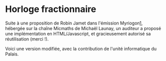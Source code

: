 # Horloge fractionnaire

Suite à une proposition de Robin Jamet dans l'émission Myriogon[1], hébergée sur la chaîne Micmaths de Michaël Launay, un auditeur a proposé une implémentation en HTML/Javascript, et gracieusement autorisé sa réutilisation (merci !).

Voici une version modifiée, avec la contribution de l'unité informatique du Palais.

[1]: https://youtu.be/YL3i8VmHYw0?t=4249
